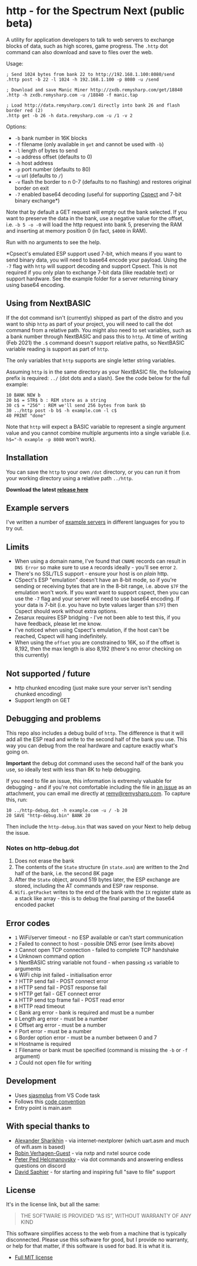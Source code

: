 # http - for the Spectrum Next (public beta)

A utility for application developers to talk to web servers to exchange blocks of data, such as high scores, game progress. The `.http` dot command can also download and save to files over the web.

Usage:

```
; Send 1024 bytes from bank 22 to http://192.168.1.100:8080/send
.http post -b 22 -l 1024 -h 192.168.1.100 -p 8080 -u /send

; Download and save Manic Miner http://zxdb.remysharp.com/get/18840
.http -h zxdb.remysharp.com -u /18840 -f manic.tap

; Load http://data.remysharp.com/1 directly into bank 26 and flash border red (2)
.http get -b 26 -h data.remysharp.com -u /1 -v 2
```

Options:

- `-b` bank number in 16K blocks
- `-f` filename (only available in `get` and cannot be used with `-b`)
- `-l` length of bytes to send
- `-o` address offset (defaults to 0)
- `-h` host address
- `-p` port number (defaults to 80)
- `-u` url (defaults to `/`)
- `-v` flash the border to n 0-7 (defaults to no flashing) and restores original border on exit
- `-7` enabled base64 decoding (useful for supporting [Cspect](http://cspect.org/) and 7-bit binary exchange*)

Note that by default a GET request will empty out the bank selected. If you want to preserve the data in the bank, use a negative value for the offset, i.e. `-b 5 -o -0` will load the http request into bank 5, preserving the RAM and inserting at memory position 0 (in fact, `$4000` in RAM).

Run with no arguments to see the help.

*Cpsect's emulated ESP support used 7-bit, which means if you want to send binary data, you will need to base64 encode your payload. Using the `-7` flag with `http` will support decoding and support Cpsect. This is not required if you only plan to exchange 7-bit data (like readable text) or support hardware. See the example folder for a server returning binary using base64 encoding.

## Using from NextBASIC

If the dot command isn't (currently) shipped as part of the distro and you want to ship `http` as part of your project, you will need to call the dot command from a relative path. You might also need to set variables, such as a bank number through NextBASIC and pass this to `http`. At time of writing (Feb 2021) the `.$` command doesn't support relative paths, so NextBASIC variable reading is support as part of `http`.

The only variables that `http` supports are single letter string variables.

Assuming `http` is in the same directory as your NextBASIC file, the following prefix is required: `../` (dot dots and a slash). See the code below for the full example:

```
10 BANK NEW b
20 b$ = STR$ b : REM store as a string
30 c$ = "256" : REM we'll send 256 bytes from bank $b
30 ../http post -b b$ -h example.com -l c$
40 PRINT "done"
```

Note that `http` will expect a BASIC variable to represent a single argument value and you cannot combine multiple arguments into a single variable (i.e. `h$="-h example -p 8080` won't work).

## Installation

You can save the `http` to your own `/dot` directory, or you can run it from your working directory using a relative path `../http`.

**Download the latest [release here](https://github.com/remy/next-http/releases)**

## Example servers

I've written a number of [example servers](https://github.com/remy/next-http/tree/main/example/servers) in different languages for you to try out.

## Limits

- When using a domain name, I've found that `CNAME` records can result in `DNS Error` so make sure to use `A` records ideally - you'll see error `2`.
- There's no SSL/TLS support - ensure your host is on *plain* http.
- CSpect's ESP "emulation" doesn't have an 8-bit mode, so if you're sending or receiving bytes that are in the 8-bit range, i.e. above `$7F` the emulation won't work. If you want want to support cspect, then you can use the `-7` flag and your server will need to use base64 encoding. If your data is 7-bit (i.e. you have no byte values larger than `$7F`) then Cspect should work without extra options.
- Zesarux requires ESP bridging - I've not been able to test this, if you have feedback, please let me know.
- I've noticed when using Cspect's emulation, if the host can't be reached, Cspect will hang indefinitely.
- When using the `offset` you are constrained to 16K, so if the offset is 8,192, then the max length is also 8,192 (there's no error checking on this currently)

## Not supported / future

- http chunked encoding (just make sure your server isn't sending chunked encoding)
- Support length on GET

## Debugging and problems

This repo also includes a debug build of `http`. The difference is that it will add all the ESP read and write to the second half of the bank you use. This way you can debug from the real hardware and capture exactly what's going on.

**Important** the debug dot command uses the second half of the bank you use, so ideally test with less than 8K to help debugging.

If you need to file an issue, this information is extremely valuable for debugging - and if you're not comfortable including the file in [an issue](https://github.com/remy/next-http/issues/new) as an attachment, you can email me directly at remy@remysharp.com. To capture this, run:

```
10 ../http-debug.dot -h example.com -u / -b 20
20 SAVE "http-debug.bin" BANK 20
```

Then include the `http-debug.bin` that was saved on  your Next to help debug the issue.

### Notes on http-debug.dot

1. Does not erase the bank
2. The contents of the `State` structure (in `state.asm`) are written to the 2nd half of the bank, i.e. the second 8K page
3. After the `State` object, around 519 bytes later, the ESP exchange are stored, including the AT commands and ESP raw response.
4. `Wifi.getPacket` writes to the end of the bank with the `IX` register state as a stack like array - this is to debug the final parsing of the base64 encoded packet

## Error codes

- `1` WiFi/server timeout - no ESP available or can't start communication
- `2` Failed to connect to host - possible DNS error (see limits above)
- `3` Cannot open TCP connection - failed to complete TCP handshake
- `4` Unknown command option
- `5` NextBASIC string variable not found - when passing `x$` variable to arguments
- `6` WiFi chip init failed - initialisation error
- `7` HTTP send fail - POST connect error
- `8` HTTP send fail - POST response fail
- `9` HTTP get fail - GET connect error
- `A` HTTP send tcp frame fail - POST read error
- `B` HTTP read timeout
- `C` Bank arg error - bank is required and must be a number
- `D` Length arg error - must be a number
- `E` Offset arg error - must be a number
- `F` Port error - must be a number
- `G` Border option error - must be a number between 0 and 7
- `H` Hostname is required
- `I` Filename or bank must be specified (command is missing the `-b` or `-f` argument)
- `J` Could not open file for writing

## Development

- Uses [sjasmplus](https://z00m128.github.io/sjasmplus/documentation.html) from VS Code task
- Follows this [code convention](https://github.com/remy/z80-code-conventions)
- Entry point is main.asm

## With special thanks to

- [Alexander Sharikhin](https://github.com/nihirash) - via internet-nextplorer (which uart.asm and much of wifi.asm is based)
- [Robin Verhagen-Guest](https://github.com/Threetwosevensixseven/NXtel) - via nxtp and nxtel source code
- [Peter Ped Helcmanovsky](https://github.com/ped7g/) - via dot commands and answering endless questions on discord
- [David Saphier](https://github.com/em00k/) - for starting and inspiring full "save to file" support

## License

It's in the license link, but all the same:

> THE SOFTWARE IS PROVIDED “AS IS”, WITHOUT WARRANTY OF ANY KIND

This software simplifies access to the web from a machine that is typically disconnected. Please use this software for good, but I provide no warranty, or help for that matter, if this software is used for bad. It is what it is.

- [Full MIT license](https://rem.mit-license.org/)
